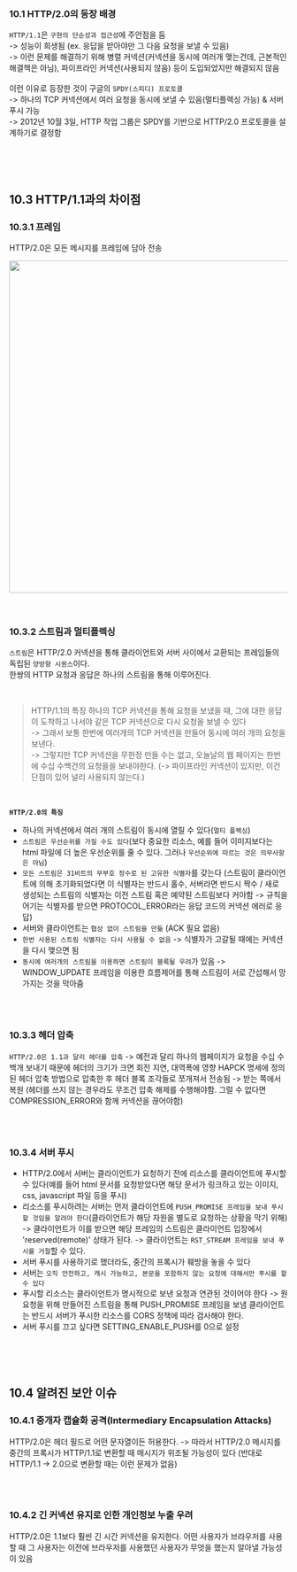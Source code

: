 
<br>
<br>
<br>


### 10.1 HTTP/2.0의 등장 배경
`HTTP/1.1`은 `구현의 단순성과 접근성`에 주안점을 둠  
-> 성능이 희생됨 (ex. 응답을 받아야만 그 다음 요청을 보낼 수 있음)  
-> 이런 문제를 해결하기 위해 병렬 커넥션(커넥션을 동시에 여러개 맺는건데, 근본적인 해결책은 아님), 파이프라인 커넥션(사용되지 않음) 등이 도입되었지만 해결되지 않음  
<br>
이런 이유로 등장한 것이 구글의 `SPDY(스피디) 프로토콜`  
-> 하나의 TCP 커넥션에서 여러 요청을 동시에 보낼 수 있음(멀티플렉싱 가능) & 서버 푸시 가능  
-> 2012년 10월 3일, HTTP 작업 그룹은 SPDY를 기반으로 HTTP/2.0 프로토콜을 설계하기로 결정함  

<br>
<br>
<br>

## 10.3 HTTP/1.1과의 차이점 

### 10.3.1 프레임
HTTP/2.0은 모든 메시지를 프레임에 담아 전송
<div align="center">
    <img src="./img/1.png" alt="" style="width: 600px;" />
</div>

<br>
<br>

### 10.3.2 스트림과 멀티플렉싱
`스트림`은 HTTP/2.0 커넥션을 통해 클라이언트와 서버 사이에서 교환되는 프레임들의 독립된 `양방향 시퀀스`이다.  
한쌍의 HTTP 요청과 응답은 하나의 스트림을 통해 이루어진다.  

<br>

> HTTP/1.1의 특징
> 하나의 TCP 커넥션을 통해 요청을 보냈을 때, 그에 대한 응답이 도착하고 나서야 같은 TCP 커넥션으로 다시 요청을 보낼 수 있다  
> -> 그래서 보통 한번에 여러개의 TCP 커넥션을 만들어 동시에 여러 개의 요청을 보낸다.  
> -> 그렇지만 TCP 커넥션을 무한정 만들 수는 없고, 오늘날의 웹 페이지는 한번에 수십 수백건의 요청을을 보내야한다. 
> (-> 파이프라인 커넥션이 있지만, 이건 단점이 있어 널리 사용되지 않는다.)

<br>

**`HTTP/2.0의 특징`**

- 하나의 커넥션에서 여러 개의 스트림이 동시에 열릴 수 있다(`멀티 플렉싱`)  
- `스트림은 우선순위를 가질 수도 있다`(보다 중요한 리소스, 예를 들어 이미지보다는 html 파일에 더 높은 우선순위를 줄 수 있다. 그러나 `우선순위에 따르는 것은 의무사항은 아님`)
- `모든 스트림은 31비트의 무부호 정수로 된 고유한 식별자`를 갖는다 (스트림이 클라이언트에 의해 초기화되었다면 이 식별자는 반드시 홀수, 서버라면 반드시 짝수 / 새로 생성되는 스트림의 식별자는 이전 스트림 혹은 예약된 스트림보다 커야함 -> 규칙을 어기는 식별자를 받으면 PROTOCOL_ERROR라는 응답 코드의 커넥션 에러로 응답)
- 서버와 클라이언트는 `협상 없이 스트림을 만듦` (ACK 필요 없음)  
- `한번 사용된 스트림 식별자는 다시 사용될 수 없음` -> 식별자가 고갈될 때에는 커넥션을 다시 맺으면 됨
- `동시에 여러개의 스트림을 이용하면 스트림이 블록될 우려`가 있음 -> WINDOW_UPDATE 프레임을 이용한 흐름제어를 통해 스트림이 서로 간섭해서 망가지는 것을 막아줌

<br>
<br>

### 10.3.3 헤더 압축
`HTTP/2.0은 1.1과 달리 헤더를 압축` -> 예전과 달리 하나의 웹페이지가 요청을 수십 수백개 보내기 때문에 헤더의 크기가 크면 회전 지연, 대역폭에 영향
HAPCK 명세에 정의된 헤더 압축 방법으로 압축한 후 헤더 블록 조각들로 쪼개져서 전송됨 -> 받는 쪽에서 복원 (헤더를 쓰지 않는 경우라도 무조건 압축 해제를 수행해야함. 그럴 수 없다면 COMPRESSION_ERROR와 함께 커넥션을 끊어야함)  

<br>
<br>

### 10.3.4 서버 푸시
- HTTP/2.0에서 서버는 클라이언트가 요청하기 전에 리소스를 클라이언트에 푸시할 수 있다(예를 들어 html 문서를 요청받았다면 해당 문서가 링크하고 있는 이미지, css, javascript 파일 등을 푸시)  
- 리소스를 푸시하려는 서버는 먼저 클라이언트에 `PUSH_PROMISE 프레임을 보내 푸시할 것임을 알려야 한다`(클라이언트가 해당 자원을 별도로 요청하는 상황을 막기 위해) -> 클라이언트가 이를 받으면 해당 프레임의 스트림은 클라이언트 입장에서 'reserved(remote)' 상태가 된다. -> 클라이언트는 `RST_STREAM 프레임을 보내 푸시를 거절`할 수 있다.
- 서버 푸시를 사용하기로 했더라도, 중간의 프록시가 훼방을 놓을 수 있다
- 서버는 `오직 안전하고, 캐시 가능하고, 본문을 포함하지 않는 요청에 대해서만 푸시를 할 수 있다`
- 푸시할 리소스는 클라이언트가 명시적으로 보낸 요청과 연관된 것이어야 한다 -> 원 요청을 위해 만들어진 스트림을 통해 PUSH_PROMISE 프레임을 보냄
클라이언트는 반드시 서버가 푸시한 리소스를 CORS 정책에 따라 검사해야 한다.
- 서버 푸시를 끄고 싶다면 SETTING_ENABLE_PUSH를 0으로 설정

<br>
<br>
<br>

## 10.4 알려진 보안 이슈

### 10.4.1 중개자 캡슐화 공격(Intermediary Encapsulation Attacks)
HTTP/2.0은 헤더 필드로 어떤 문자열이든 허용한다. -> 따라서 HTTP/2.0 메시지를 중간의 프록시가 HTTP/1.1로 변환할 때 메시지가 위조될 가능성이 있다 (반대로 HTTP/1.1 -> 2.0으로 변환할 때는 이런 문제가 없음)

<br>
<br>

### 10.4.2 긴 커넥션 유지로 인한 개인정보 누출 우려
HTTP/2.0은 1.1보다 훨씬 긴 시간 커넥션을 유지한다. 어떤 사용자가 브라우저를 사용할 때 그 사용자는 이전에 브라우저를 사용했던 사용자가 무엇을 했는지 알아낼 가능성이 있음
